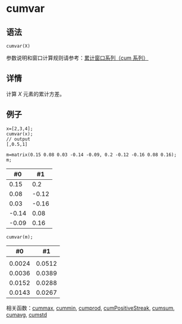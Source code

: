 # cumvar

## 语法

`cumvar(X)`

参数说明和窗口计算规则请参考：[累计窗口系列（cum 系列）](../themes/cumFunctions.html)

## 详情

计算 *X* 元素的累计方差。

## 例子

```
x=[2,3,4];
cumvar(x);
// output
[,0.5,1]

m=matrix(0.15 0.08 0.03 -0.14 -0.09, 0.2 -0.12 -0.16 0.08 0.16);
m;
```

| #0 | #1 |
| --- | --- |
| 0.15 | 0.2 |
| 0.08 | -0.12 |
| 0.03 | -0.16 |
| -0.14 | 0.08 |
| -0.09 | 0.16 |

```
cumvar(m);
```

| #0 | #1 |
| --- | --- |
|  |  |
| 0.0024 | 0.0512 |
| 0.0036 | 0.0389 |
| 0.0152 | 0.0288 |
| 0.0143 | 0.0267 |

相关函数：[cummax](cummax.html), [cummin](cummin.html), [cumprod](cumprod.html), [cumPositiveStreak](cumPositiveStreak.html), [cumsum](cumsum.html), [cumavg](cumavg.html), [cumstd](cumstd.html)

